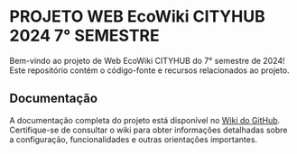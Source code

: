 # PROJETO WEB EcoWiki CITYHUB 2024 7° SEMESTRE

Bem-vindo ao projeto de Web EcoWiki CITYHUB do 7° semestre de 2024! Este repositório contém o código-fonte e recursos relacionados ao projeto.

## Documentação

A documentação completa do projeto está disponível no [Wiki do GitHub](https://github.com/BarbaraDiogo/Projeto1-ProgramacaoWeb/wiki/EcoWiki-CITYHUB). Certifique-se de consultar o wiki para obter informações detalhadas sobre a configuração, funcionalidades e outras orientações importantes.
